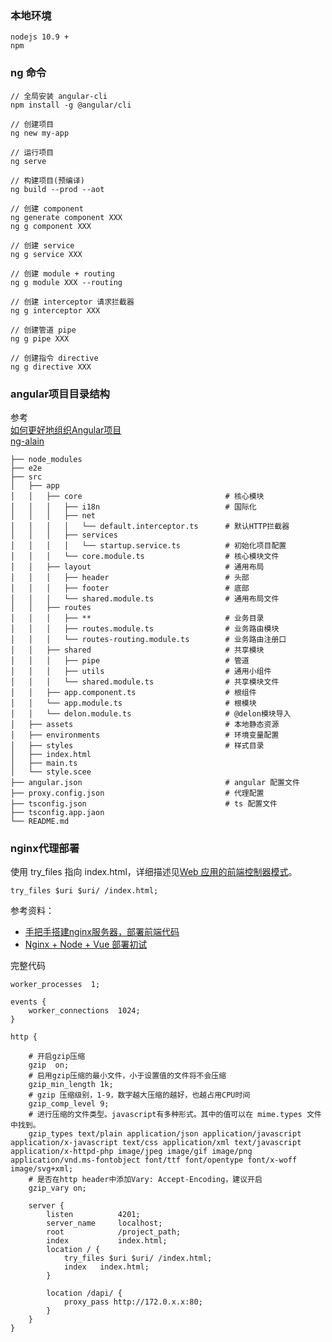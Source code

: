 

### 本地环境
```shell
nodejs 10.9 + 
npm 
```

### ng 命令
```shell
// 全局安装 angular-cli
npm install -g @angular/cli

// 创建项目
ng new my-app

// 运行项目
ng serve

// 构建项目(预编译)
ng build --prod --aot

// 创建 component
ng generate component XXX
ng g component XXX

// 创建 service
ng g service XXX

// 创建 module + routing
ng g module XXX --routing

// 创建 interceptor 请求拦截器
ng g interceptor XXX

// 创建管道 pipe
ng g pipe XXX

// 创建指令 directive
ng g directive XXX
```

### angular项目目录结构
参考  
[如何更好地组织Angular项目](https://zhuanlan.zhihu.com/p/63515048)  
[ng-alain](https://github.com/ng-alain/ng-alain)  
```
├── node_modules
├── e2e
├── src
│   ├── app
│   │   ├── core                                # 核心模块
│   │   │   ├── i18n                            # 国际化
│   │   │   ├── net
│   │   │   │   └── default.interceptor.ts      # 默认HTTP拦截器
│   │   │   ├── services
│   │   │   │   └── startup.service.ts          # 初始化项目配置
│   │   │   └── core.module.ts                  # 核心模块文件
│   │   ├── layout                              # 通用布局
│   │   │   ├── header                          # 头部
│   │   │   ├── footer                          # 底部
│   │   │   └── shared.module.ts                # 通用布局文件
│   │   ├── routes
│   │   │   ├── **                              # 业务目录
│   │   │   ├── routes.module.ts                # 业务路由模块
│   │   │   └── routes-routing.module.ts        # 业务路由注册口
│   │   ├── shared                              # 共享模块
│   │   │   ├── pipe                            # 管道
│   │   │   ├── utils                           # 通用小组件
│   │   │   └── shared.module.ts                # 共享模块文件
│   │   ├── app.component.ts                    # 根组件
│   │   └── app.module.ts                       # 根模块
│   │   └── delon.module.ts                     # @delon模块导入
│   ├── assets                                  # 本地静态资源
│   ├── environments                            # 环境变量配置
│   ├── styles                                  # 样式目录
│   ├── index.html
│   ├── main.ts
│   └── style.scee
├── angular.json                                # angular 配置文件
├── proxy.config.json                           # 代理配置
├── tsconfig.json                               # ts 配置文件
├── tsconfig.app.jaon
└── README.md
```

### nginx代理部署

使用 try_files 指向 index.html，详细描述见[Web 应用的前端控制器模式](https://www.nginx.com/resources/wiki/start/topics/tutorials/config_pitfalls/#front-controller-pattern-web-apps)。

```nginx
try_files $uri $uri/ /index.html;
```

参考资料：
- [手把手搭建nginx服务器，部署前端代码](https://segmentfault.com/a/1190000017940311)
- [Nginx + Node + Vue 部署初试](https://juejin.im/post/5c57c8be6fb9a049e55411e7)

完整代码 
```nginx
worker_processes  1;

events {
    worker_connections  1024;
}

http {

    # 开启gzip压缩
    gzip  on;
    # 启用gzip压缩的最小文件，小于设置值的文件将不会压缩
    gzip_min_length 1k;
    # gzip 压缩级别，1-9，数字越大压缩的越好，也越占用CPU时间
    gzip_comp_level 9;
    # 进行压缩的文件类型。javascript有多种形式。其中的值可以在 mime.types 文件中找到。
    gzip_types text/plain application/json application/javascript application/x-javascript text/css application/xml text/javascript application/x-httpd-php image/jpeg image/gif image/png application/vnd.ms-fontobject font/ttf font/opentype font/x-woff image/svg+xml;
    # 是否在http header中添加Vary: Accept-Encoding，建议开启
    gzip_vary on;

    server {
        listen          4201;
        server_name     localhost;
        root            /project_path;
        index           index.html;
        location / {
            try_files $uri $uri/ /index.html;
            index   index.html;
        }

        location /dapi/ {
            proxy_pass http://172.0.x.x:80;
        }
    }
}
```

